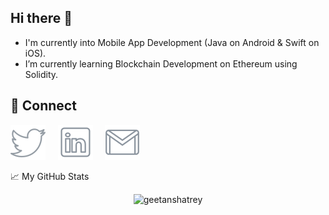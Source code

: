 ## Hi there 👋

- I'm currently into Mobile App Development (Java on Android & Swift on iOS).
- I’m currently learning Blockchain Development on Ethereum using Solidity.

## 🤝 Connect

[![Twitter](./icons/twitter.svg)](https://twitter.com/GeetanshAtrey) &nbsp;&nbsp;&nbsp;
[![LinkedIn](./icons/linkedin.svg)](https://www.linkedin.com/in/geetanshatrey/) &nbsp;&nbsp;&nbsp;
[![Email](./icons/email.svg)](mailto:atrey.geetansh@gmail.com)



<!--
**geetanshatrey/geetanshatrey** is a ✨ _special_ ✨ repository because its `README.md` (this file) appears on your GitHub profile.

Here are some ideas to get you started:

- 🔭 I’m currently working on ...
- 🌱 I’m currently learning ...
- 👯 I’m looking to collaborate on ...
- 🤔 I’m looking for help with ...
- 💬 Ask me about ...
- 📫 How to reach me: ...
- 😄 Pronouns: ...
- ⚡ Fun fact: ...
-->

📈 My GitHub Stats

<p align="center"> <img src="https://github-readme-stats.vercel.app/api?username=geetanshatrey&show_icons=true&theme=default" alt="geetanshatrey" />



